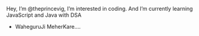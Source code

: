 Hey, I’m @theprincevig, I’m interested in coding. 
And I’m currently learning JavaScript and Java with DSA
- WaheguruJi MeherKare....

<!---
theprincevig/theprincevig is a ✨ special ✨ repository because its `README.md` (this file) appears on your GitHub profile.
You can click the Preview link to take a look at your changes.
--->
